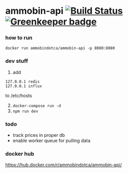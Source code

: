 # ammobin-api [![Build Status](https://travis-ci.org/ammobinDOTca/ammobin-api.svg?branch=master)](https://travis-ci.org/ammobinDOTca/ammobin-api) [![Greenkeeper badge](https://badges.greenkeeper.io/ammobinDOTca/ammobin-api.svg)](https://greenkeeper.io/)

### how to run
```docker run ammobindotca/ammobin-api -p 8080:8080```

### dev stuff
1. add
```
127.0.0.1 redis
127.0.0.1 influx
```
to /etc/hosts

2. ```docker-compose run -d```
3. ```npm run dev```

### todo
- track prices in proper db
- enable worker queue for pulling data

### docker hub
https://hub.docker.com/r/ammobindotca/ammobin-api/
